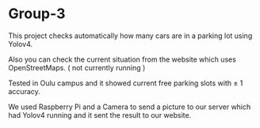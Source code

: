 # Group-3
This project checks automatically how many cars are in a parking lot using Yolov4.

Also you can check the current situation from the website which uses OpenStreetMaps. ( not currently running )

Tested in Oulu campus and it showed current free parking slots with ± 1 accuracy.

We used Raspberry Pi and a Camera to send a picture to our server which had Yolov4 running and it sent the result to our website.
